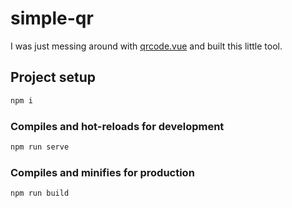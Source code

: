 # simple-qr

I was just messing around with [qrcode.vue](https://www.npmjs.com/package/qrcode.vue) and built this little tool.

## Project setup

```sh
npm i
```

### Compiles and hot-reloads for development

```sh
npm run serve
```

### Compiles and minifies for production

```sh
npm run build
```
